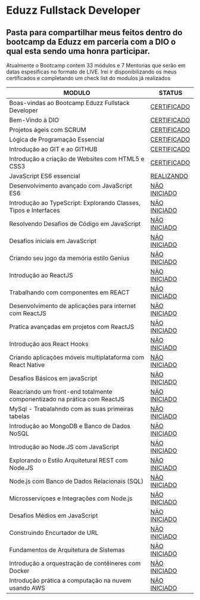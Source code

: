 # Eduzz Fullstack Developer

## Pasta para compartilhar meus feitos dentro do bootcamp da Eduzz em parceria com a DIO o qual esta sendo uma honra participar.

Atualmente o Bootcamp contem 33 módulos e 7 Mentorias que serão em datas espesíficas no formato de LIVE.
Irei ir disponibilizando os meus certificados e completando um check list do modulos já realizados

MODULO | STATUS
------------ | -------------
Boas-vindas ao Bootcamp Eduzz Fullstack Developer | [CERTIFICADO](https://github.com/zPASP/Eduzz-Fullstack-Developer/blob/main/certificados/bemvindoeduzz.pdf)
Bem-Vindo à DIO | [CERTIFICADO](https://github.com/zPASP/Eduzz-Fullstack-Developer/blob/main/certificados/bemvindodio.pdf)
Projetos ágeis com SCRUM | [CERTIFICADO](https://github.com/zPASP/Eduzz-Fullstack-Developer/blob/main/certificados/projetosageisscrum.pdf)
Lógica de Programação Essencial| [CERTIFICADO](https://github.com/zPASP/Eduzz-Fullstack-Developer/blob/main/certificados/logicaessencial.pdf)
Introdução ao GIT e ao GITHUB | [CERTIFICADO](https://github.com/zPASP/Eduzz-Fullstack-Developer/blob/main/certificados/gitegithub.pdf)
Introdução a criação de Websites com HTML5 e CSS3 | [CERTIFICADO](https://github.com/zPASP/Eduzz-Fullstack-Developer/blob/main/certificados/introducaohtmlcss.pdf)
JavaScript ES6 essencial | [REALIZANDO]()
Desenvolvimento avançado com JavaScript ES6 | [NÃO INICIADO]()
Introdução ao TypeScript: Explorando Classes, Tipos e Interfaces | [NÃO INICIADO]()
Resolvendo Desafios de Código em JavaScript | [NÃO INICIADO]()
Desafios iniciais em JavaScript | [NÃO INICIADO]()
Criando seu jogo da memória estilo Genius | [NÃO INICIADO]()
Introdução ao ReactJS | [NÃO INICIADO]()
Trabalhando com componentes em REACT | [NÃO INICIADO]()
Desenvolvimento de aplicações para internet com ReactJS | [NÃO INICIADO]()
Pratica avançadas em projetos com ReactJS | [NÃO INICIADO]()
Introdução aos React Hooks | [NÃO INICIADO]()
Criando aplicações móveis multiplataforma com React Native | [NÃO INICIADO]()
Desafios Básicos em javaScript | [NÃO INICIADO]()
Reacriando um front-end totalmente componentizado na prática com ReactJS | [NÃO INICIADO]()
MySql - Trabalahndo com as suas primeiras tabelas | [NÃO INICIADO]()
Introdução ao MongoDB e Banco de Dados NoSQL | [NÃO INICIADO]()
Introdução ao Node.JS com JavaScript | [NÃO INICIADO]()
Explorando o Estilo Arquitetural REST com Node.JS | [NÃO INICIADO]()
Node.js com Banco de Dados Relacionais (SQL) | [NÃO INICIADO]()
Microsserviçoes e Integrações com Node.js | [NÃO INICIADO]()
Desafios Médios em JavaScript | [NÃO INICIADO]()
Construindo Encurtador de URL | [NÃO INICIADO]()
Fundamentos de Arquitetura de Sistemas | [NÃO INICIADO]()
Introdução a orquestração de contêineres com Docker | [NÃO INICIADO]()
Introdução prática a computação na nuvem usando AWS | [NÃO INICIADO]()


